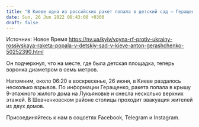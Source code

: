 ```yaml
---
title: "В Киеве одна из российских ракет попала в детский сад — Геращенко"
date: Sun, 26 Jun 2022 08:43:00 +0300
draft: false
---
```

Источник: Новое Время https://nv.ua/kyiv/voyna-rf-protiv-ukrainy-rossiyskaya-raketa-popala-v-detskiy-sad-v-kieve-anton-gerashchenko-50252390.html


 Он подчеркнул, что на месте, где была детская площадка, теперь воронка диаметром в семь метров.

Напомним, около 06:20 в воскресенье, 26 июня, в Киеве раздалось несколько взрывов. По информации Геращенко, ракета попала в крышу 9-этажного жилого дома на Лукьяновке и снесла несколько верхних этажей. В Шевченковском районе столицы проходит эвакуация жителей из двух домов.

Присоединяйтесь к нам в соцсетях Facebook, Telegram и Instagram.
